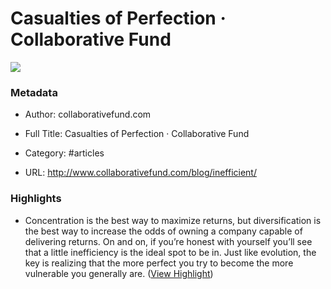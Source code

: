 # Casualties of Perfection · Collaborative Fund

![](https://readwise-assets.s3.amazonaws.com/static/images/article4.6bc1851654a0.png)

### Metadata

- Author: collaborativefund.com
- Full Title: Casualties of Perfection · Collaborative Fund
- Category: #articles


- URL: http://www.collaborativefund.com/blog/inefficient/

### Highlights

- Concentration is the best way to maximize returns, but diversification is the best way to increase the odds of owning a company capable of delivering returns. On and on, if you’re honest with yourself you’ll see that a little inefficiency is the ideal spot to be in.
  Just like evolution, the key is realizing that the more perfect you try to become the more vulnerable you generally are. ([View Highlight](https://instapaper.com/read/1427305917/16896475))
